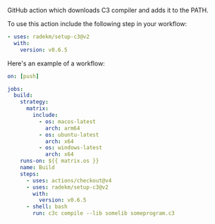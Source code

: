 GitHub action which downloads C3 compiler and adds it to the PATH.

To use this action include the following step in your workflow:

```yaml
- uses: radekm/setup-c3@v2
  with:
    version: v0.6.5
```

Here's an example of a workflow:

```yaml
on: [push]

jobs:
  build:
    strategy:
      matrix:
        include:
          - os: macos-latest
            arch: arm64
          - os: ubuntu-latest
            arch: x64
          - os: windows-latest
            arch: x64
    runs-on: ${{ matrix.os }}
    name: Build
    steps:
      - uses: actions/checkout@v4
      - uses: radekm/setup-c3@v2
        with:
          version: v0.6.5
      - shell: bash
        run: c3c compile --lib somelib someprogram.c3
```
